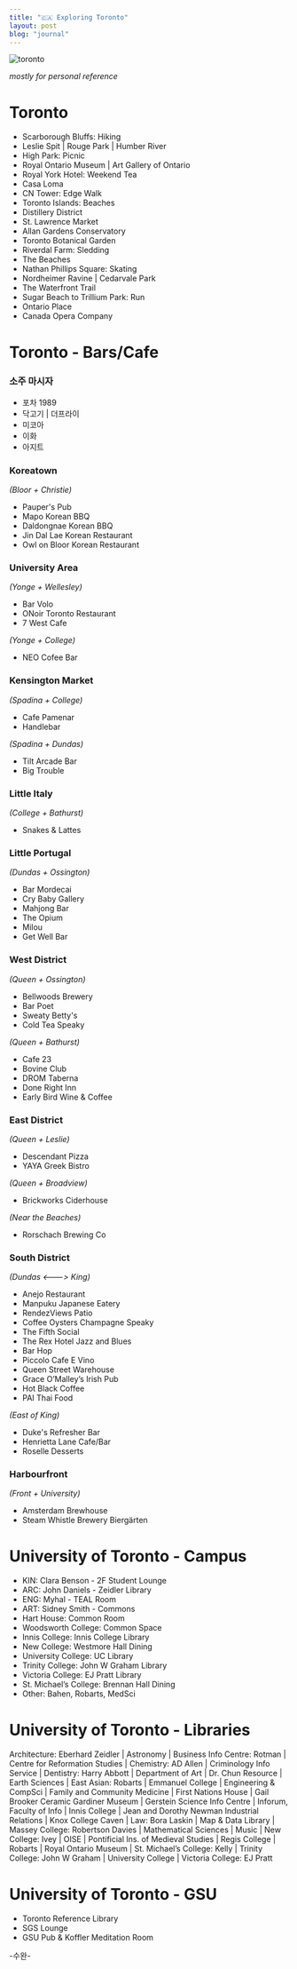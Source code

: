 ```yaml
---
title: "🇨🇦 Exploring Toronto"
layout: post
blog: "journal"
---
```


![toronto](/assets/toronto.jpg)

_mostly for personal reference_

# Toronto
- Scarborough Bluffs: Hiking
- Leslie Spit | Rouge Park | Humber River
- High Park: Picnic
- Royal Ontario Museum | Art Gallery of Ontario
- Royal York Hotel: Weekend Tea
- Casa Loma
- CN Tower: Edge Walk
- Toronto Islands: Beaches
- Distillery District
- St. Lawrence Market
- Allan Gardens Conservatory
- Toronto Botanical Garden
- Riverdal Farm: Sledding
- The Beaches
- Nathan Phillips Square: Skating
- Nordheimer Ravine | Cedarvale Park
- The Waterfront Trail
- Sugar Beach to Trillium Park: Run
- Ontario Place
- Canada Opera Company

# Toronto - Bars/Cafe

### 소주 마시자  
- 포차 1989
- 닥고기 | 더프라이
- 미코아
- 이화
- 아지트

### Koreatown 
_(Bloor + Christie)_  
- Pauper's Pub
- Mapo Korean BBQ
- Daldongnae Korean BBQ
- Jin Dal Lae Korean Restaurant
- Owl on Bloor Korean Restaurant    

### University Area 
_(Yonge + Wellesley)_   
- Bar Volo
- ONoir Toronto Restaurant
- 7 West Cafe  

_(Yonge + College)_     
- NEO Cofee Bar

### Kensington Market 
_(Spadina + College)_   
- Cafe Pamenar
- Handlebar  
 
_(Spadina + Dundas)_       
- Tilt Arcade Bar
- Big Trouble 

### Little Italy 
_(College + Bathurst)_   
- Snakes & Lattes

### Little Portugal 
_(Dundas + Ossington)_   
- Bar Mordecai
- Cry Baby Gallery
- Mahjong Bar
- The Opium
- Milou
- Get Well Bar

### West District 
_(Queen + Ossington)_    
- Bellwoods Brewery
- Bar Poet
- Sweaty Betty's
- Cold Tea Speaky   

_(Queen + Bathurst)_    
- Cafe 23
- Bovine Club
- DROM Taberna
- Done Right Inn
- Early Bird Wine & Coffee

### East District 
_(Queen + Leslie)_  
- Descendant Pizza
- YAYA Greek Bistro  

_(Queen + Broadview)_     
- Brickworks Ciderhouse  

_(Near the Beaches)_  
- Rorschach Brewing Co

### South District 
_(Dundas <---> King)_  
- Anejo Restaurant
- Manpuku Japanese Eatery
- RendezViews Patio
- Coffee Oysters Champagne Speaky
- The Fifth Social 
- The Rex Hotel Jazz and Blues
- Bar Hop
- Piccolo Cafe E Vino
- Queen Street Warehouse
- Grace O’Malley’s Irish Pub
- Hot Black Coffee
- PAI Thai Food  

_(East of King)_  
- Duke's Refresher Bar
- Henrietta Lane Cafe/Bar
- Roselle Desserts

### Harbourfront 
_(Front + University)_      
- Amsterdam Brewhouse
- Steam Whistle Brewery Biergärten

# University of Toronto - Campus
- KIN: Clara Benson - 2F Student Lounge
- ARC: John Daniels - Zeidler Library
- ENG: Myhal - TEAL Room
- ART: Sidney Smith - Commons
- Hart House: Common Room
- Woodsworth College: Common Space
- Innis College: Innis College Library
- New College: Westmore Hall Dining 
- University College: UC Library
- Trinity College: John W Graham Library
- Victoria College: EJ Pratt Library 
- St. Michael’s College: Brennan Hall Dining
- Other: Bahen, Robarts, MedSci

# University of Toronto - Libraries
Architecture: Eberhard Zeidler | Astronomy | Business Info Centre: Rotman | Centre for Reformation Studies | Chemistry: AD Allen | Criminology Info Service | Dentistry: Harry Abbott | Department of Art | Dr. Chun Resource | Earth Sciences | East Asian: Robarts | Emmanuel College | Engineering & CompSci | Family and Community Medicine | First Nations House | Gail Brooker Ceramic Gardiner Museum | Gerstein Science Info Centre | Inforum, Faculty of Info | Innis College | Jean and Dorothy Newman Industrial Relations | Knox College Caven | Law: Bora Laskin | Map & Data Library | Massey College: Robertson Davies | Mathematical Sciences | Music | New College: Ivey | OISE | Pontificial Ins. of Medieval Studies | Regis College | Robarts | Royal Ontario Museum | St. Michael’s College: Kelly | Trinity College: John W Graham | University College | Victoria College: EJ Pratt

# University of Toronto - GSU
- Toronto Reference Library  
- SGS Lounge 
- GSU Pub & Koffler Meditation Room



-수완-



